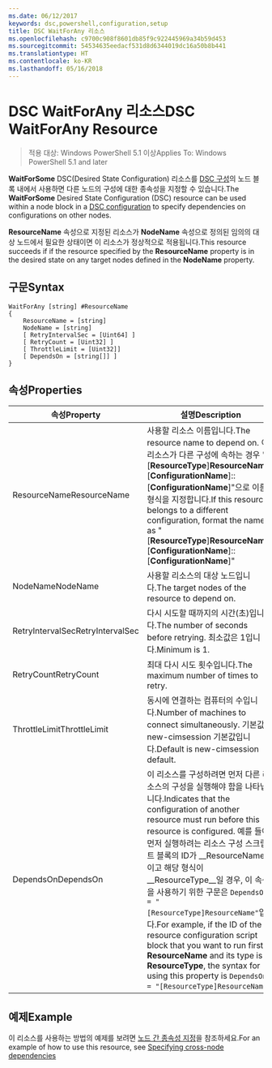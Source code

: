 ```yaml
---
ms.date: 06/12/2017
keywords: dsc,powershell,configuration,setup
title: DSC WaitForAny 리소스
ms.openlocfilehash: c9700c908f8601db85f9c922445969a34b59d453
ms.sourcegitcommit: 54534635eedacf531d8d6344019dc16a50b8b441
ms.translationtype: HT
ms.contentlocale: ko-KR
ms.lasthandoff: 05/16/2018
---
```

# <a name="dsc-waitforany-resource"></a><span data-ttu-id="27645-103">DSC WaitForAny 리소스</span><span class="sxs-lookup"><span data-stu-id="27645-103">DSC WaitForAny Resource</span></span>

> <span data-ttu-id="27645-104">적용 대상: Windows PowerShell 5.1 이상</span><span class="sxs-lookup"><span data-stu-id="27645-104">Applies To: Windows PowerShell 5.1 and later</span></span>

<span data-ttu-id="27645-105">**WaitForSome** DSC(Desired State Configuration) 리소스를 [DSC 구성](configurations.md)의 노드 블록 내에서 사용하면 다른 노드의 구성에 대한 종속성을 지정할 수 있습니다.</span><span class="sxs-lookup"><span data-stu-id="27645-105">The **WaitForSome** Desired State Configuration (DSC) resource can be used within a node block in a [DSC configuration](configurations.md) to specify dependencies on configurations on other nodes.</span></span>

<span data-ttu-id="27645-106">**ResourceName** 속성으로 지정된 리소스가 **NodeName** 속성으로 정의된 임의의 대상 노드에서 필요한 상태이면 이 리소스가 정상적으로 적용됩니다.</span><span class="sxs-lookup"><span data-stu-id="27645-106">This resource succeeds if if the resource specified by the **ResourceName** property is in the desired state on any target nodes defined in the **NodeName** property.</span></span>


## <a name="syntax"></a><span data-ttu-id="27645-107">구문</span><span class="sxs-lookup"><span data-stu-id="27645-107">Syntax</span></span>

```
WaitForAny [string] #ResourceName
{
    ResourceName = [string]
    NodeName = [string]
    [ RetryIntervalSec = [Uint64] ]
    [ RetryCount = [Uint32] ]
    [ ThrottleLimit = [Uint32]]
    [ DependsOn = [string[]] ]
}
```

## <a name="properties"></a><span data-ttu-id="27645-108">속성</span><span class="sxs-lookup"><span data-stu-id="27645-108">Properties</span></span>

|  <span data-ttu-id="27645-109">속성</span><span class="sxs-lookup"><span data-stu-id="27645-109">Property</span></span>  |  <span data-ttu-id="27645-110">설명</span><span class="sxs-lookup"><span data-stu-id="27645-110">Description</span></span>   |
|---|---|
| <span data-ttu-id="27645-111">ResourceName</span><span class="sxs-lookup"><span data-stu-id="27645-111">ResourceName</span></span>| <span data-ttu-id="27645-112">사용할 리소스 이름입니다.</span><span class="sxs-lookup"><span data-stu-id="27645-112">The resource name to depend on.</span></span> <span data-ttu-id="27645-113">이 리소스가 다른 구성에 속하는 경우 "[__ResourceType__]__ResourceName__::[__ConfigurationName__]::[__ConfigurationName__]"으로 이름의 형식을 지정합니다.</span><span class="sxs-lookup"><span data-stu-id="27645-113">If this resource belongs to a different configuration, format the name as "[__ResourceType__]__ResourceName__::[__ConfigurationName__]::[__ConfigurationName__]"</span></span>|
| <span data-ttu-id="27645-114">NodeName</span><span class="sxs-lookup"><span data-stu-id="27645-114">NodeName</span></span>| <span data-ttu-id="27645-115">사용할 리소스의 대상 노드입니다.</span><span class="sxs-lookup"><span data-stu-id="27645-115">The target nodes of the resource to depend on.</span></span>|
| <span data-ttu-id="27645-116">RetryIntervalSec</span><span class="sxs-lookup"><span data-stu-id="27645-116">RetryIntervalSec</span></span>| <span data-ttu-id="27645-117">다시 시도할 때까지의 시간(초)입니다.</span><span class="sxs-lookup"><span data-stu-id="27645-117">The number of seconds before retrying.</span></span> <span data-ttu-id="27645-118">최소값은 1입니다.</span><span class="sxs-lookup"><span data-stu-id="27645-118">Minimum is 1.</span></span>|
| <span data-ttu-id="27645-119">RetryCount</span><span class="sxs-lookup"><span data-stu-id="27645-119">RetryCount</span></span>| <span data-ttu-id="27645-120">최대 다시 시도 횟수입니다.</span><span class="sxs-lookup"><span data-stu-id="27645-120">The maximum number of times to retry.</span></span>|
| <span data-ttu-id="27645-121">ThrottleLimit</span><span class="sxs-lookup"><span data-stu-id="27645-121">ThrottleLimit</span></span>| <span data-ttu-id="27645-122">동시에 연결하는 컴퓨터의 수입니다.</span><span class="sxs-lookup"><span data-stu-id="27645-122">Number of machines to connect simultaneously.</span></span> <span data-ttu-id="27645-123">기본값은 new-cimsession 기본값입니다.</span><span class="sxs-lookup"><span data-stu-id="27645-123">Default is new-cimsession default.</span></span>|
| <span data-ttu-id="27645-124">DependsOn</span><span class="sxs-lookup"><span data-stu-id="27645-124">DependsOn</span></span> | <span data-ttu-id="27645-125">이 리소스를 구성하려면 먼저 다른 리소스의 구성을 실행해야 함을 나타냅니다.</span><span class="sxs-lookup"><span data-stu-id="27645-125">Indicates that the configuration of another resource must run before this resource is configured.</span></span> <span data-ttu-id="27645-126">예를 들어, 먼저 실행하려는 리소스 구성 스크립트 블록의 ID가 __ResourceName__이고 해당 형식이 __ResourceType__일 경우, 이 속성을 사용하기 위한 구문은 `DependsOn = "[ResourceType]ResourceName"`입니다.</span><span class="sxs-lookup"><span data-stu-id="27645-126">For example, if the ID of the resource configuration script block that you want to run first is __ResourceName__ and its type is __ResourceType__, the syntax for using this property is `DependsOn = "[ResourceType]ResourceName"`.</span></span>|


## <a name="example"></a><span data-ttu-id="27645-127">예제</span><span class="sxs-lookup"><span data-stu-id="27645-127">Example</span></span>

<span data-ttu-id="27645-128">이 리소스를 사용하는 방법의 예제를 보려면 [노드 간 종속성 지정](crossNodeDependencies.md)을 참조하세요.</span><span class="sxs-lookup"><span data-stu-id="27645-128">For an example of how to use this resource, see [Specifying cross-node dependencies](crossNodeDependencies.md)</span></span>